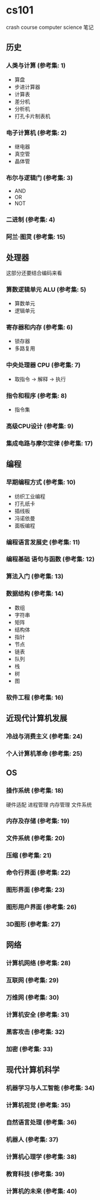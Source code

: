 # cs101

crash course computer science 笔记

## 历史

### 人类与计算 (参考集: 1)

* 算盘
* 步进计算器
* 计算表
* 差分机
* 分析机
* 打孔卡片制表机

### 电子计算机 (参考集: 2)

* 继电器
* 真空管
* 晶体管

### 布尔与逻辑门 (参考集: 3)

* AND
* OR
* NOT

### 二进制 (参考集: 4)

### 阿兰·图灵 (参考集: 15)

## 处理器

这部分还要结合编码来看

### 算数逻辑单元 ALU (参考集: 5)

* 算数单元
* 逻辑单元

### 寄存器和内存 (参考集: 6)

* 锁存器
* 多路复用

### 中央处理器 CPU (参考集: 7)

* 取指令 -> 解释 -> 执行

### 指令和程序 (参考集: 8)

* 指令集

### 高级CPU设计 (参考集: 9)

### 集成电路与摩尔定律 (参考集: 17)

## 编程

### 早期编程方式 (参考集: 10)

* 纺织工业编程
* 打孔纸卡
* 插线板
* 冯诺依曼
* 面板编程

### 编程语言发展史 (参考集: 11)

### 编程基础 语句与函数 (参考集: 12)

### 算法入门 (参考集: 13)

### 数据结构 (参考集: 14)

* 数组
* 字符串
* 矩阵
* 结构体
* 指针
* 节点
* 链表
* 队列
* 栈
* 树
* 图

### 软件工程 (参考集: 16)

## 近现代计算机发展

### 冷战与消费主义 (参考集: 24)

### 个人计算机革命 (参考集: 25)

## OS

### 操作系统 (参考集: 18)
硬件适配
进程管理
内存管理
文件系统

### 内存及存储 (参考集: 19)


### 文件系统 (参考集: 20)

### 压缩 (参考集: 21)

### 命令行界面 (参考集: 22)

### 图形界面 (参考集: 23)

### 图形用户界面 (参考集: 26)

### 3D图形 (参考集: 27)

## 网络

### 计算机网络 (参考集: 28)

### 互联网 (参考集: 29)

### 万维网 (参考集: 30)

### 计算机安全 (参考集: 31)

### 黑客攻击 (参考集: 32)

### 加密 (参考集: 33)

## 现代计算机科学

### 机器学习与人工智能 (参考集: 34)

### 计算机视觉 (参考集: 35)

### 自然语言处理 (参考集: 36)

### 机器人 (参考集: 37)

### 计算机心理学 (参考集: 38)

### 教育科技 (参考集: 39)

### 计算机的未来 (参考集: 40)
